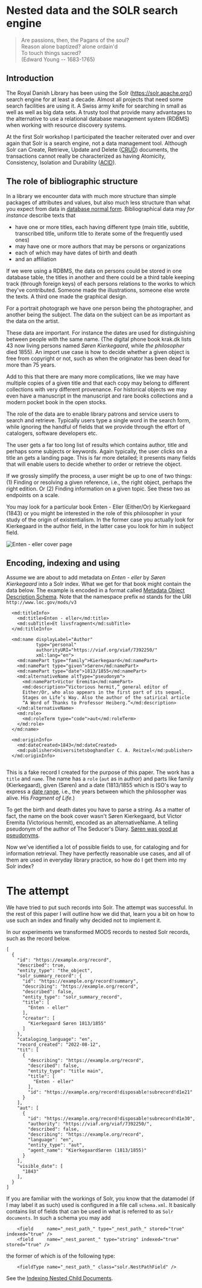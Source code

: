 # Nested data and the SOLR search engine

> Are passions, then, the Pagans of the soul? <br>
> Reason alone baptized? alone ordain'd <br>
> To touch things sacred? <br>
> (Edward Young -- 1683-1765)

## Introduction

The Royal Danish Library has been using the Solr
(https://solr.apache.org/) search engine for at least a decade. Almost
all projects that need some search facilities are using it. A Swiss
army knife for searching in small as well as well as big data sets. A
trusty tool that provide many advantages to the alternative to use a
relational database management system (RDBMS) when working with
resource discovery systems.

At the first Solr workshop I participated the teacher reiterated over
and over again that Solr is a search engine, not a data management
tool. Although Solr can Create, Retrieve, Update and Delete
([CRUD](https://en.wikipedia.org/wiki/Create,_read,_update_and_delete))
documents, the transactions cannot really be characterized as having
Atomicity, Consistency, Isolation and Durability
([ACID](https://en.wikipedia.org/wiki/ACID)).

## The role of bibliographic structure

In a library we encounter data with much more structure than simple
packages of attributes and values, but also much less structure than what
you expect from data in [database normal
form](https://en.wikipedia.org/wiki/Database_normalization). Bibliographical
data may *for instance* describe texts that

* have one or more titles, each having different type (main title, subtitle, transcribed title, uniform title to iterate some of the frequently used ones)
* may have one or more authors that may be persons or organizations
* each of which may have dates of birth and death 
* and an affiliation 

If we were using a RDBMS, the data on persons could be stored in one
database table, the titles in another and there could be a third table
keeping track (through foreign keys) of each persons relations to the
works to which they've contributed. Someone made the illustrations,
someone else wrote the texts. A third one made the graphical design.

For a portrait photograph we have one person being the photographer,
and another being the subject. The data on the subject can be as
important as the data on the artist.

These data are important. For instance the dates are used for
distinguishing between people with the same name. (The digital phone
book krak.dk lists 43 now living persons named _Søren Kierkegaard_,
while _the philosopher_ died 1855). An import use case is how to decide
whether a given object is free from copyright or not, such as when the
originator has been dead for more than 75 years.

Add to this that there are many more complications, like we may have
multiple copies of a given title and that each copy may belong to different
collections with very different provenance. For historical objects we
may even have a manuscript in the manuscript and rare books collections
and a modern pocket book in the open stocks.

The role of the data are to enable library patrons and service users
to search and retrieve. Typically users type a single word in the
search form, while ignoring the handful of fields that we provide
through the effort of catalogers, software developers etc.

The user gets a far too long list of results which contains author,
title and perhaps some subjects or keywords. Again typically, the user
clicks on a title an gets a landing page. This is far more detailed;
it presents many fields that will enable users to decide whether to
order or retrieve the object.

If we grossly simplify the process, a user might be up to one of two
things: (1) Finding or resolving a given reference, i.e., the right
object, perhaps the right edition. Or (2) Finding information on a
given topic. See these two as endpoints on a scale.

You may look for a particular book Enten - Eller (Either/Or) by
Kierkegaard (1843) or you might be interested in the role of this
philosopher in your study of the origin of existentialism. In the
former case you actually look for Kierkegaard in the author field, in
the latter case you look for him in subject field.

![Enten - eller cover page](http://kb-images.kb.dk/public/sks/ee1/ill_k1/full/full/0/native.jpg)

## Encoding, indexing and using

Assume we are about to add metadata on _Enten - eller_ by _Søren
Kierkegaard_ into a Solr index. What we get for that book might 
contain the data below. The example is encoded in a format called
[Metadata Object Description
Schema](https://www.loc.gov/standards/mods/). Note that the namespace
prefix `md` stands for the URI `http://www.loc.gov/mods/v3`

```
  <md:titleInfo>
    <md:title>Enten - eller</md:title>
    <md:subTitle>Et livsfragment</md:subTitle>
  </md:titleInfo>

  <md:name displayLabel="Author"
           type="personal"
           authorityURI="https://viaf.org/viaf/7392250/"
           xml:lang="en">
    <md:namePart type="family">Kierkegaard</md:namePart>
    <md:namePart type="given">Søren</md:namePart>
    <md:namePart type="date">1813/1855</md:namePart>
    <md:alternativeName altType="pseudonym">
      <md:namePart>Victor Eremita</md:namePart>
      <md:description>“Victorious hermit,” general editor of
      Either/Or, who also appears in the first part of its sequel,
      Stages on Life’s Way. Also the author of the satirical article
      “A Word of Thanks to Professor Heiberg.”</md:description>
    </md:alternativeName>
    <md:role>
      <md:roleTerm type="code">aut</md:roleTerm>
    </md:role>
  </md:name>
  
  <md:originInfo>
    <md:dateCreated>1843</md:dateCreated>
    <md:publisher>Universitetsboghandler C. A. Reitzel</md:publisher>
  </md:originInfo>
  
```

This is a fake record I created for the purpose of this paper.  The
work has a `title` and `name`. The name has a `role` (`aut` as in
author) and parts like family (Kierkegaard), given (Søren) and a date
(1813/1855 which is ISO's way to express a [date
range](https://www.dublincore.org/specifications/dublin-core/dcmi-terms/terms/date/),
i.e., the years between which the philosopher was alive. His _Fragment
of Life_.)

To get the birth and death dates you have to parse a string. As a
matter of fact, the name on the book cover wasn't Søren Kierkegaard,
but Victor Eremita (Victorious hermit), encoded as an
alternativeName. A telling pseudonym of the author of The Seducer's
Diary. [Søren was good at pseudonyms](https://www.reddit.com/r/philosophy/comments/1n2opm/a_whos_who_of_kierkegaards_formidable_army_of/).

Now we've identified a lot of possible fields to use, for cataloging
and for information retrieval. They have perfectly reasonable use
cases, and all of them are used in everyday library practice, so how
do I get them into my Solr index?

# The attempt

We have tried to put such records into Solr. The attempt was
successful. In the rest of this paper I will outline how we did that,
learn you a bit on how to use such an index and finally why decided
not to implement it.

In our experiments we transformed MODS records to nested Solr records,
such as the record below.


```
[
  {
    "id": "https://example.org/record",
    "described": true,
    "entity_type": "the_object",
    "solr_summary_record": {
      "id": "https://example.org/record!summary",
      "describing": "https://example.org/record",
      "described": false,
      "entity_type": "solr_summary_record",
      "title": [
        "Enten - eller"
      ],
      "creator": [
        "Kierkegaard Søren 1813/1855"
      ]
    },
    "cataloging_language": "en",
    "record_created": "2022-08-12",
    "tit": [
      {
        "describing": "https://example.org/record",
        "described": false,
        "entity_type": "title main",
        "title": [
          "Enten - eller"
        ],
        "id": "https://example.org/record!disposable!subrecord!d1e21"
      }
    ],
    "aut": [
      {
        "id": "https://example.org/record!disposable!subrecord!d1e30",
        "authority": "https://viaf.org/viaf/7392250/",
        "described": false,
        "describing": "https://example.org/record",
        "language": "en",
        "entity_type": "aut",
        "agent_name": "KierkegaardSøren (1813/1855)"
      }
    ],
    "visible_date": [
      "1843"
    ],
  }
]

```

If you are familiar with the workings of Solr, you know that the
datamodel (if I may label it as such) used is configured in a file
call `schema.xml`. It basically contains list of fields that can be
used in what is referred to as `Solr documents`. In such a schema you
may add 

```
    <field     name="_nest_path_" type="_nest_path_" stored="true" indexed="true" />
    <field     name="_nest_parent_" type="string" indexed="true" stored="true" />
```

the former of which is of the following type:

```
    <fieldType name="_nest_path_" class="solr.NestPathField" />
```

See the [Indexing Nested Child Documents](https://solr.apache.org/guide/8_1/indexing-nested-documents.html).




